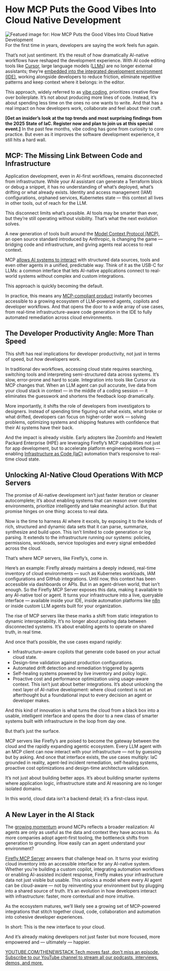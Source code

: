 # How MCP Puts the Good Vibes Into Cloud Native Development
![Featued image for: How MCP Puts the Good Vibes Into Cloud Native Development](https://cdn.thenewstack.io/media/2025/04/b372b554-mcp-puts-good-vibes-into-cloud-native-development-2-1024x574.jpg)
For the first time in years, developers are saying the work feels fun again.

That’s not just sentiment. It’s the result of how dramatically AI-native workflows have reshaped the development experience. With AI code editing tools like [Cursor](https://thenewstack.io/5-ways-cursor-ai-sets-the-standard-for-ai-coding-assistance/), large language models ([LLMs](https://thenewstack.io/what-is-a-large-language-model/)) are no longer external assistants; they’re [embedded into the integrated development environment (IDE)](https://thenewstack.io/agentic-ides-next-frontier-in-intelligent-coding/), working alongside developers to reduce friction, eliminate repetitive patterns and keep context where it belongs: in the editor.

This approach, widely referred to as [vibe coding](https://thenewstack.io/vibe-coding-where-everyone-can-speak-computer-programming/), prioritizes creative flow over boilerplate. It’s not about producing more lines of code. Instead, it’s about spending less time on the ones no one wants to write. And that has a real impact on how developers work, collaborate and feel about their craft.

**[Get an insider’s look at the top trends and most surprising findings from the 2025 State of IaC. Register now and plan to join us at this special event.]**
In the past few months, vibe coding has gone from curiosity to core practice. But even as it improves the software development experience, it still hits a hard wall.

## MCP: The Missing Link Between Code and Infrastructure
Application development, even in AI-first workflows, remains disconnected from infrastructure. While your AI assistant can generate a Terraform block or debug a snippet, it has no understanding of what’s deployed, what’s drifting or what already exists. Identity and access management (IAM) configurations, orphaned services, Kubernetes state — this context all lives in other tools, out of reach for the LLM.

This disconnect limits what’s possible. AI tools may be smarter than ever, but they’re still operating without visibility. That’s what the next evolution solves.

A new generation of tools built around the [Model Context Protocol (MCP)](https://www.anthropic.com/news/model-context-protocol), an open source standard introduced by Anthropic, is changing the game — bridging code and infrastructure, and giving agents real access to real context.

MCP [allows AI systems to interact](https://thenewstack.io/mcp-the-missing-link-between-ai-agents-and-apis/) with structured data sources, tools and even other agents in a unified, predictable way. Think of it as the USB-C for LLMs: a common interface that lets AI-native applications connect to real-world systems without complex and custom integrations.

This approach is quickly becoming the default.

In practice, this means any [MCP-compliant product](https://github.com/gofireflyio/firefly-mcp) instantly becomes accessible to a growing ecosystem of LLM-powered agents, copilots and developer workflows. And that opens the door to a wide array of use cases, from real-time infrastructure-aware code generation in the IDE to fully automated remediation across cloud environments.

## The Developer Productivity Angle: More Than Speed
This shift has real implications for developer productivity, not just in terms of speed, but *how* developers work.

In traditional dev workflows, accessing cloud state requires searching, switching tools and interpreting semi-structured data across systems. It’s slow, error-prone and hard to scale. Integration into tools like Cursor via MCP changes that. When an LLM agent can pull accurate, live data from your cloud stack in context — in the middle of a coding session — it eliminates the guesswork and shortens the feedback loop dramatically.

More importantly, it shifts the role of developers from investigators to designers. Instead of spending time figuring out what exists, what broke or what drifted, developers can focus on higher-order work — solving problems, optimizing systems and shipping features with confidence that their AI systems have their back.

And the impact is already visible. Early adopters like ZoomInfo and Hewlett Packard Enterprise (HPE) are leveraging Firefly’s MCP capabilities not just for app development, but to accelerate platform engineering workflows — enabling [Infrastructure as Code (IaC)](https://thenewstack.io/introduction-to-infrastructure-as-code/) automation that’s responsive to real-time cloud state.

## Unlocking AI-Native Cloud Operations With MCP Servers
The promise of AI-native development isn’t just faster iteration or cleaner autocomplete; it’s about enabling systems that can reason over complex environments, prioritize intelligently and take meaningful action. But that promise hinges on one thing: access to real data.

Now is the time to harness AI where it excels, by exposing it to the kinds of rich, structured and dynamic data sets that it can parse, summarize, synthesize and build upon. This isn’t limited to code generation or log parsing. It extends to the infrastructure running our systems: policies, permissions, workloads, service topologies and every signal embedded across the cloud.

That’s where MCP servers, like Firefly’s, come in.

Here’s an example: Firefly already maintains a deeply indexed, real-time inventory of cloud environments — such as Kubernetes workloads, IAM configurations and GitHub integrations. Until now, this context has been accessible via dashboards or APIs. But in an agent-driven world, that isn’t enough. So the Firefly MCP Server exposes this data, making it available to any AI-native tool or agent. It turns your infrastructure into a live, queryable interface — available inside your IDE, inside automation platforms like [n8n](https://github.com/n8n-io/n8n) or inside custom LLM agents built for your organization.

The rise of MCP servers like these marks a shift from static integration to dynamic interoperability. It’s no longer about pushing data between disconnected systems. It’s about enabling agents to operate on shared truth, in real time.

And once that’s possible, the use cases expand rapidly:

- Infrastructure-aware copilots that generate code based on your actual cloud state.
- Design-time validation against production configurations.
- Automated drift detection and remediation triggered by agents
- Self-healing systems powered by live inventory and policy logic.
- Proactive cost and performance optimization using usage-aware context.
This isn’t just about better integrations. It’s about unlocking the next layer of AI-native development: where cloud context is not an afterthought but a foundational input to every decision an agent or developer makes.

And this kind of innovation is what turns the cloud from a black box into a usable, intelligent interface and opens the door to a new class of smarter systems built with infrastructure in the loop from day one.

But that’s just the surface.

MCP servers like Firefly’s are poised to become the gateway between the cloud and the rapidly expanding agentic ecosystem. Every LLM agent with an MCP client can now interact with your infrastructure — not by guessing but by asking. And once that interface exists, the use cases multiply: IaC grounded in reality, agent-led incident remediation, self-healing systems, proactive cost optimizations and design-time architecture validation.

It’s not just about building better apps. It’s about building smarter systems where application logic, infrastructure state and AI reasoning are no longer isolated domains.

In this world, cloud data isn’t a backend detail; it’s a first-class input.

## A New Layer in the AI Stack
The [growing momentum](https://thenewstack.io/model-context-protocol-bridges-llms-to-the-apps-they-need/) around MCPs reflects a broader realization: AI agents are only as useful as the data and context they have access to. As more companies adopt agent-first tooling, the bottleneck shifts from generation to grounding. How easily can an agent understand your environment?

[Firefly MCP Server](https://github.com/gofireflyio/firefly-mcp) answers that challenge head on. It turns your existing cloud inventory into an accessible interface for any AI-native system. Whether you’re building a custom copilot, integrating automation workflows or enabling AI-assisted incident response, Firefly makes your infrastructure data not just visible but usable.
This unlocks a model where every AI agent can be cloud-aware — not by reinventing your environment but by plugging into a shared source of truth. It’s an evolution in how developers interact with infrastructure: faster, more contextual and more intuitive.

As the ecosystem matures, we’ll likely see a growing set of MCP-powered integrations that stitch together cloud, code, collaboration and automation into cohesive developer experiences.

In short: This is the new interface to your cloud.

And it’s already making developers not just faster but more focused, more empowered and — ultimately — happier.

[
YOUTUBE.COM/THENEWSTACK
Tech moves fast, don't miss an episode. Subscribe to our YouTube
channel to stream all our podcasts, interviews, demos, and more.
](https://youtube.com/thenewstack?sub_confirmation=1)